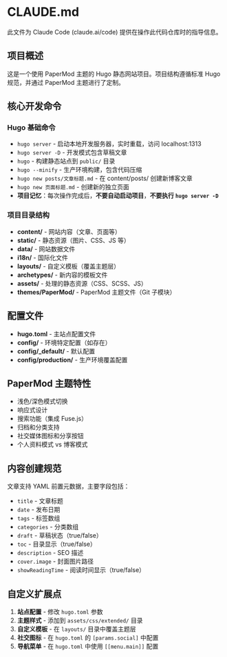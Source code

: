# CLAUDE.md

此文件为 Claude Code (claude.ai/code) 提供在操作此代码仓库时的指导信息。

## 项目概述
这是一个使用 PaperMod 主题的 Hugo 静态网站项目。项目结构遵循标准 Hugo 规范，并通过 PaperMod 主题进行了定制。

## 核心开发命令

### Hugo 基础命令
- `hugo server` - 启动本地开发服务器，实时重载，访问 localhost:1313
- `hugo server -D` - 开发模式包含草稿文章
- `hugo` - 构建静态站点到 `public/` 目录
- `hugo --minify` - 生产环境构建，包含代码压缩
- `hugo new posts/文章标题.md` - 在 content/posts/ 创建新博客文章
- `hugo new 页面标题.md` - 创建新的独立页面
- **项目记忆**：每次操作完成后，**不要自动启动项目**，**不要执行 `hugo server -D`**

### 项目目录结构
- **content/** - 网站内容（文章、页面等）
- **static/** - 静态资源（图片、CSS、JS 等）
- **data/** - 网站数据文件
- **i18n/** - 国际化文件
- **layouts/** - 自定义模板（覆盖主题层）
- **archetypes/** - 新内容的模板文件
- **assets/** - 处理的静态资源（CSS、SCSS、JS）
- **themes/PaperMod/** - PaperMod 主题文件（Git 子模块）

## 配置文件
- **hugo.toml** - 主站点配置文件
- **config/** - 环境特定配置（如存在）
- **config/_default/** - 默认配置
- **config/production/** - 生产环境覆盖配置

## PaperMod 主题特性
- 浅色/深色模式切换
- 响应式设计
- 搜索功能（集成 Fuse.js）
- 归档和分类支持
- 社交媒体图标和分享按钮
- 个人资料模式 vs 博客模式

## 内容创建规范
文章支持 YAML 前置元数据，主要字段包括：
- `title` - 文章标题
- `date` - 发布日期
- `tags` - 标签数组
- `categories` - 分类数组
- `draft` - 草稿状态（true/false）
- `toc` - 目录显示（true/false）
- `description` - SEO 描述
- `cover.image` - 封面图片路径
- `showReadingTime` - 阅读时间显示（true/false）

## 自定义扩展点
1. **站点配置** - 修改 `hugo.toml` 参数
2. **主题样式** - 添加到 `assets/css/extended/` 目录
3. **自定义模板** - 在 `layouts/` 目录中覆盖主题层
4. **社交图标** - 在 `hugo.toml` 的 `[params.social]` 中配置
5. **导航菜单** - 在 `hugo.toml` 中使用 `[[menu.main]]` 配置